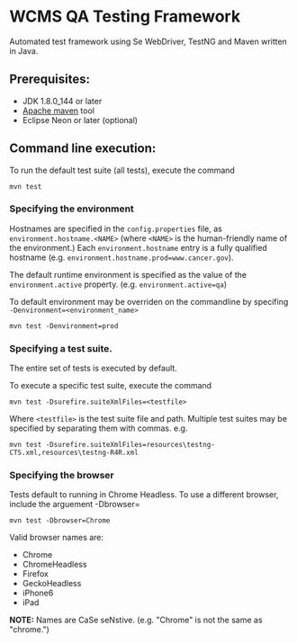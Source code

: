 # WCMS QA Testing Framework
Automated test framework using Se WebDriver, TestNG and Maven written in Java.

## Prerequisites:
- JDK 1.8.0_144 or later
- [Apache maven](http://maven.apache.org/download.cgi) tool
- Eclipse Neon or later (optional)

## Command line execution:

To run the default test suite (all tests), execute the command

    mvn test

### Specifying the environment

Hostnames are specified in the `config.properties` file, as `environment.hostname.<NAME>` (where `<NAME>` is
the human-friendly name of the environment.) Each `environment.hostname` entry is a fully qualified hostname
(e.g. `environment.hostname.prod=www.cancer.gov`).

The default runtime environment is specified as the value of the `environment.active` property.
(e.g. `environment.active=qa`)


To default environment may be overriden on the commandline by specifing `-Denvironment=<environment_name>`

    mvn test -Denvironment=prod


### Specifying a test suite.

The entire set of tests is executed by default.

To execute a specific test suite, execute the command

    mvn test -Dsurefire.suiteXmlFiles=<testfile>

Where `<testfile>` is the test suite file and path.  Multiple test suites may be specified by separating them
with commas. e.g.

    mvn test -Dsurefire.suiteXmlFiles=resources\testng-CTS.xml,resources\testng-R4R.xml

### Specifying the browser

Tests default to running in Chrome Headless. To use a different browser, include the arguement -Dbrowser=<browser>

    mvn test -Dbrowser=Chrome

Valid browser names are:
* Chrome
* ChromeHeadless
* Firefox
* GeckoHeadless
* iPhone6
* iPad

**NOTE:** Names are CaSe seNstive.  (e.g. "Chrome" is not the same as "chrome.")


